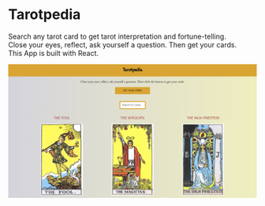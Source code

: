 # Tarotpedia
Search any tarot card to get tarot interpretation and fortune-telling.<br /> 
Close your eyes, reflect, ask yourself a question. Then get your cards.<br /> 
This App is built with React.<br /> 

  <img src="./public/preview.png" width="720" />
